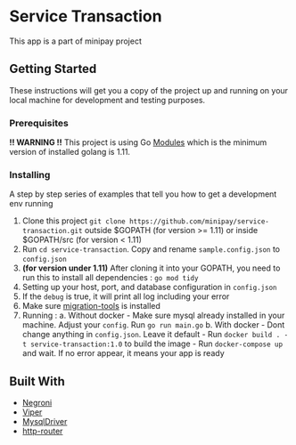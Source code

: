 # Service Transaction

This app is a part of minipay project

## Getting Started

These instructions will get you a copy of the project up and running on your local machine for development and testing purposes.

### Prerequisites

**!! WARNING !!** This project is using Go [Modules](https://blog.golang.org/using-go-modules) which is the minimum version of installed golang is 1.11. 

### Installing

A step by step series of examples that tell you how to get a development env running
1. Clone this project `git clone https://github.com/minipay/service-transaction.git` outside $GOPATH (for version >= 1.11) or inside $GOPATH/src (for version < 1.11)
2. Run `cd service-transaction`. Copy and rename `sample.config.json` to `config.json` 
3. **(for version under 1.11)** After cloning it into your GOPATH, you need to run this to install all dependencies :
`go mod tidy`
4. Setting up your host, port, and database configuration in `config.json`
5. If the `debug` is true, it will print all log including your error
6. Make sure [migration-tools](https://github.com/golang-migrate/migrate) is installed
7. Running :
    a. Without docker
        - Make sure mysql already installed in your machine. Adjust your `config`. Run `go run main.go`
    b. With docker
        - Dont change anything in `config.json`. Leave it default
        - Run `docker build . -t service-transaction:1.0` to build the image
        - Run `docker-compose up` and wait. If no error appear, it means your app is ready

## Built With

* [Negroni](https://github.com/urfave/negroni)
* [Viper](https://github.com/spf13/viper)
* [MysqlDriver](https://github.com/go-sql-driver/mysql)
* [http-router](https://github.com/julienschmidt/httprouter)